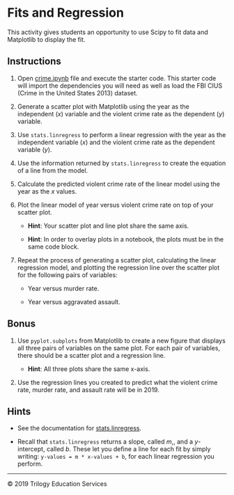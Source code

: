 # Fits and Regression

This activity gives students an opportunity to use Scipy to fit data and Matplotlib to display the fit.

## Instructions

1. Open [crime.ipynb](Unsolved/crime.ipynb) file and execute the starter code. This starter code will import the dependencies you will need as well as load the FBI CIUS (Crime in the United States 2013) dataset.

1. Generate a scatter plot with Matplotlib using the year as the independent (*x*) variable and the violent crime rate as the dependent (*y*) variable.

1. Use `stats.linregress` to perform a linear regression with the year as the independent variable (*x*) and the violent crime rate as the dependent variable (*y*).

1. Use the information returned by `stats.linregress` to create the equation of a line from the model.

1. Calculate the predicted violent crime rate of the linear model using the year as the *x* values.

1. Plot the linear model of year versus violent crime rate on top of your scatter plot.

    * **Hint**: Your scatter plot and line plot share the same axis.

    * **Hint**: In order to overlay plots in a notebook, the plots must be in the same code block.

1. Repeat the process of generating a scatter plot, calculating the linear regression model, and plotting the regression line over the scatter plot for the following pairs of variables:

      * Year versus murder rate.

      * Year versus aggravated assault.

## Bonus

1. Use `pyplot.subplots` from Matplotlib to create a new figure that displays all three pairs of variables on the same plot. For each pair of variables, there should be a scatter plot and a regression line.

    * **Hint**: All three plots share the same x-axis.

1. Use the regression lines you created to predict what the violent crime rate, murder rate, and assault rate will be in 2019.


## Hints

* See the documentation for [stats.linregress](https://docs.scipy.org/doc/scipy-0.19.0/reference/generated/scipy.stats.linregress.html).

* Recall that `stats.linregress` returns a slope, called *m*,, and a *y*-intercept, called *b*. These let you define a line for each fit by simply writing: `y-values = m * x-values + b`, for each linear regression you perform.

- - -

© 2019 Trilogy Education Services

